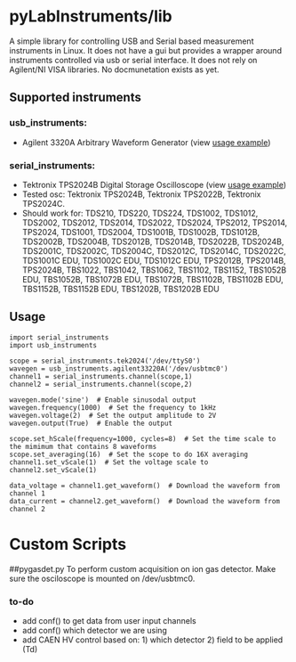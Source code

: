 pyLabInstruments/lib
=============

A simple library for controlling USB and Serial based measurement instruments in Linux. It does not have a gui but provides a wrapper around instruments controlled via usb or serial interface.
It does not rely on Agilent/NI VISA libraries.
No docmunetation exists as yet.

## Supported instruments

### usb_instruments:
* Agilent 3320A Arbitrary Waveform Generator (view [usage example](http://markjones112358.co.nz/projects/Python-Controlled-Function-Generator/))

### serial_instruments:
* Tektronix TPS2024B Digital Storage Oscilloscope (view [usage example](http://markjones112358.co.nz/projects/Python-Controlled-Oscilloscope/))
* Tested osc: Tektronix TPS2024B, Tektronix TPS2022B, Tektronix TPS2024C.
* Should work for: TDS210, TDS220, TDS224, TDS1002, TDS1012, TDS2002, TDS2012, TDS2014, TDS2022, TDS2024, TPS2012, TPS2014, TPS2024, TDS1001, TDS2004, TDS1001B, TDS1002B, TDS1012B, TDS2002B, TDS2004B, TDS2012B, TDS2014B, TDS2022B, TDS2024B, TDS2001C, TDS2002C, TDS2004C, TDS2012C, TDS2014C, TDS2022C, TDS1001C EDU, TDS1002C EDU, TDS1012C EDU, TPS2012B, TPS2014B, TPS2024B, TBS1022, TBS1042, TBS1062, TBS1102, TBS1152, TBS1052B EDU, TBS1052B, TBS1072B EDU, TBS1072B, TBS1102B, TBS1102B EDU, TBS1152B, TBS1152B EDU, TBS1202B, TBS1202B EDU 


## Usage

    import serial_instruments
    import usb_instruments
    
    scope = serial_instruments.tek2024('/dev/ttyS0')
    wavegen = usb_instruments.agilent33220A('/dev/usbtmc0')
    channel1 = serial_instruments.channel(scope,1)
    channel2 = serial_instruments.channel(scope,2)
    
    wavegen.mode('sine')  # Enable sinusodal output
    wavegen.frequency(1000)  # Set the frequency to 1kHz
    wavegen.voltage(2)  # Set the output amplitude to 2V
    wavegen.output(True)  # Enable the output
    
    scope.set_hScale(frequency=1000, cycles=8)  # Set the time scale to the mimimum that contains 8 waveforms
    scope.set_averaging(16)  # Set the scope to do 16X averaging
    channel1.set_vScale(1)  # Set the voltage scale to 
    channel2.set_vScale(1)
    
    data_voltage = channel1.get_waveform()  # Download the waveform from channel 1
    data_current = channel2.get_waveform()  # Download the waveform from channel 2


Custom Scripts
=============

##pygasdet.py
To perform custom acquisition on ion gas detector. 
Make sure the osciloscope is mounted on /dev/usbtmc0.
### to-do
 - add conf() to get data from user input channels
 - add conf() which detector we are using
 - add CAEN HV control based on: 1) which detector 2) field to be applied (Td)

